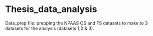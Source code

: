 # Thesis_data_analysis

Data_prep file: prepping the NPAAS OS and FS datasets to make to 3 datasets for the analysis (datasets 1,2 & 3). 
